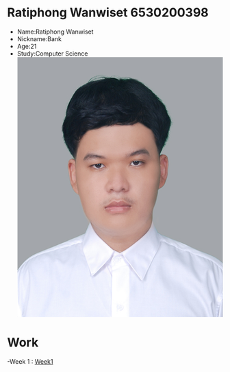 # Ratiphong Wanwiset 6530200398
- Name:Ratiphong Wanwiset
- Nickname:Bank
- Age:21 
- Study:Computer Science
![image](/image/1654664748017.jpg)
# Work
-Week 1 : [Week1](https://bxnkz.github.io/bluetooth)
